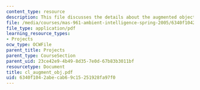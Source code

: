 ```yaml
---
content_type: resource
description: This file discusses the details about the augmented object, shoes.
file: /media/courses/mas-961-ambient-intelligence-spring-2005/6340f1042abecab69c15251928fa97f0_cl_augment_obj.pdf
file_type: application/pdf
learning_resource_types:
- Projects
ocw_type: OCWFile
parent_title: Projects
parent_type: CourseSection
parent_uid: 23ce42e9-4b49-8d35-7e0d-67b83b3011bf
resourcetype: Document
title: cl_augment_obj.pdf
uid: 6340f104-2abe-cab6-9c15-251928fa97f0
---
```

